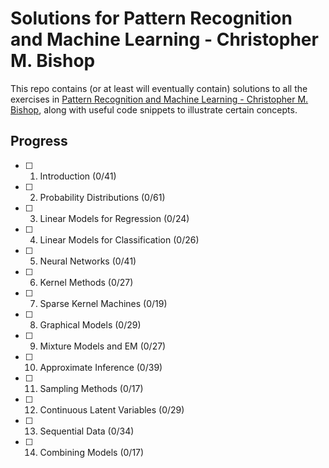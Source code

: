 # Solutions for Pattern Recognition and Machine Learning - Christopher M. Bishop

This repo contains (or at least will eventually contain) solutions to all the exercises in [Pattern Recognition and Machine Learning - Christopher M. Bishop](http://users.isr.ist.utl.pt/~wurmd/Livros/school/Bishop%20-%20Pattern%20Recognition%20And%20Machine%20Learning%20-%20Springer%20%202006.pdf), along with useful code snippets to illustrate certain concepts.

## Progress

- [ ] 1. Introduction (0/41)
- [ ] 2. Probability Distributions (0/61)
- [ ] 3. Linear Models for Regression (0/24)
- [ ] 4. Linear Models for Classification (0/26)
- [ ] 5. Neural Networks (0/41)
- [ ] 6. Kernel Methods (0/27)
- [ ] 7. Sparse Kernel Machines (0/19)
- [ ] 8. Graphical Models (0/29)
- [ ] 9. Mixture Models and EM (0/27)
- [ ] 10. Approximate Inference (0/39)
- [ ] 11. Sampling Methods (0/17)
- [ ] 12. Continuous Latent Variables (0/29)
- [ ] 13. Sequential Data (0/34)
- [ ] 14. Combining Models (0/17)
